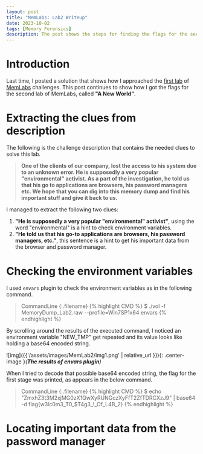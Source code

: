 ```yaml
---
layout: post
title: "MemLabs: Lab2 Writeup"
date: 2023-10-02
tags: [Memory Forensics] 
description: The post shows the steps for finding the flags for the second challenge of MemLabs.
---
```


# Introduction

Last time, I posted a solution that shows how I approached the [first lab](https://oviche.github.io/2023/09/MemLabs1/) of [MemLabs](https://github.com/stuxnet999/MemLabs/tree/master) challenges. This post continues to show how I got the flags for the second lab of MemLabs, called **"A New World"**.


# Extracting the clues from description

The following is the challenge description that contains the needed clues to solve this lab.

> **One of the clients of our company, lost the access to his system due to an unknown error. He is supposedly a very popular "environmental" activist. As a part of the investigation, he told us that his go to applications are browsers, his password managers etc. We hope that you can dig into this memory dump and find his important stuff and give it back to us.**

I managed to extract the following two clues:

1. **"He is supposedly a very popular "environmental" activist"**, using the word "environmental" is a hint to check environment variables. 
2. **"He told us that his go-to applications are browsers, his password managers, etc."**, this sentence is a hint to get his important data from the browser and password manager.

# Checking the environment variables

I used `envars` plugin to check the environment variables as in the following command.
> CommandLine 
{:.filename}
{% highlight CMD %}
$ ./vol -f MemoryDump_Lab2.raw --profile=Win7SP1x64 envars
{% endhighlight %}

By scrolling around the results of the executed command, I noticed an environment variable "NEW_TMP" get repeated and its value looks like holding a base64 encoded string.

![img]({{'/assets/images/MemLab2/img1.png' | relative_url }}){: .center-image }*(**The results of envars plugin**)*

When I tried to decode that possible base64 encoded string, the flag for the first stage was printed, as appears in the below command.
> CommandLine 
{:.filename}
{% highlight CMD %}
$ echo "ZmxhZ3t3M2xjMG0zX1QwXyRUNGczXyFfT2ZfTDRCXzJ9" | base64 -d
flag{w3lc0m3_T0_$T4g3_!_Of_L4B_2}
{% endhighlight %}

# Locating important data from the password manager


